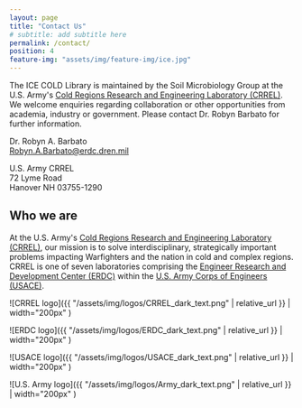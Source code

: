 ```yaml
---
layout: page
title: "Contact Us"
# subtitle: add subtitle here
permalink: /contact/
position: 4
feature-img: "assets/img/feature-img/ice.jpg"
---
```



The ICE COLD Library is maintained by the Soil Microbiology Group at the U.S. Army's [Cold Regions Research and Engineering Laboratory (CRREL)](https://www.erdc.usace.army.mil/Locations/CRREL/). We welcome enquiries regarding collaboration or other opportunities from academia, industry or government. Please contact Dr. Robyn Barbato for further information.

  Dr. Robyn A. Barbato  
  [Robyn.A.Barbato@erdc.dren.mil](mailto:Robyn.A.Barbato@erdc.dren.mil)

  U.S. Army CRREL  
  72 Lyme Road  
  Hanover NH 03755-1290

## Who we are

At the U.S. Army's [Cold Regions Research and Engineering Laboratory (CRREL)](https://www.erdc.usace.army.mil/Locations/CRREL/), our mission is to solve interdisciplinary, strategically important problems impacting Warfighters and the nation in cold and complex regions. CRREL is one of seven laboratories comprising the [Engineer Research and Development Center (ERDC)](https://www.erdc.usace.army.mil) within the [U.S. Army Corps of Engineers (USACE)](https://www.usace.army.mil).

![CRREL logo]({{ "/assets/img/logos/CRREL_dark_text.png" | relative_url }} | width="200px" )

![ERDC logo]({{ "/assets/img/logos/ERDC_dark_text.png" | relative_url }} | width="200px" )

![USACE logo]({{ "/assets/img/logos/USACE_dark_text.png" | relative_url }} | width="200px" )

![U.S. Army logo]({{ "/assets/img/logos/Army_dark_text.png" | relative_url }} | width="200px" )

